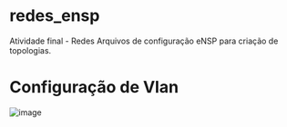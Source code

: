 # redes_ensp
Atividade final - Redes
Arquivos de configuração eNSP para criação de topologias.

# Configuração de Vlan
![image](https://github.com/user-attachments/assets/3e132f93-5d97-42eb-b810-b07242a9cd1f)


